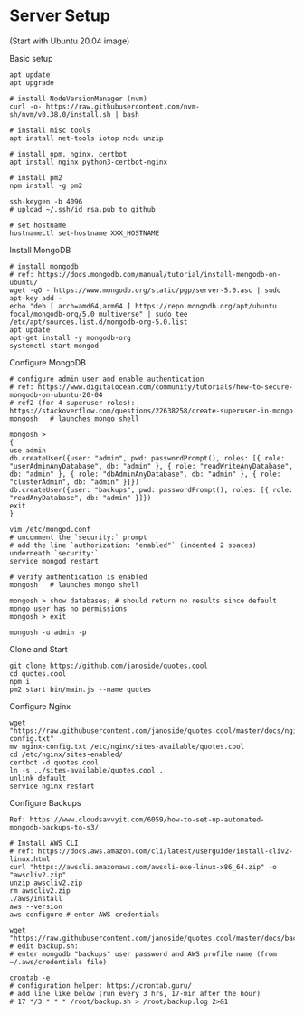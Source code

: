 # Server Setup

(Start with Ubuntu 20.04 image)


Basic setup

	apt update
	apt upgrade
	
	# install NodeVersionManager (nvm)
	curl -o- https://raw.githubusercontent.com/nvm-sh/nvm/v0.38.0/install.sh | bash
	
	# install misc tools
	apt install net-tools iotop ncdu unzip
	
	# install npm, nginx, certbot
	apt install nginx python3-certbot-nginx
	
	# install pm2
	npm install -g pm2
	
	ssh-keygen -b 4096
	# upload ~/.ssh/id_rsa.pub to github
	
	# set hostname
	hostnamectl set-hostname XXX_HOSTNAME

Install MongoDB
	  
	# install mongodb
	# ref: https://docs.mongodb.com/manual/tutorial/install-mongodb-on-ubuntu/
	wget -qO - https://www.mongodb.org/static/pgp/server-5.0.asc | sudo apt-key add -
	echo "deb [ arch=amd64,arm64 ] https://repo.mongodb.org/apt/ubuntu focal/mongodb-org/5.0 multiverse" | sudo tee /etc/apt/sources.list.d/mongodb-org-5.0.list
	apt update
	apt-get install -y mongodb-org
	systemctl start mongod

Configure MongoDB
	  
	# configure admin user and enable authentication
	# ref: https://www.digitalocean.com/community/tutorials/how-to-secure-mongodb-on-ubuntu-20-04
	# ref2 (for 4 superuser roles): https://stackoverflow.com/questions/22638258/create-superuser-in-mongo
	mongosh   # launches mongo shell
	  
	mongosh >
	{
	use admin
	db.createUser({user: "admin", pwd: passwordPrompt(), roles: [{ role: "userAdminAnyDatabase", db: "admin" }, { role: "readWriteAnyDatabase", db: "admin" }, { role: "dbAdminAnyDatabase", db: "admin" }, { role: "clusterAdmin", db: "admin" }]})
	db.createUser({user: "backups", pwd: passwordPrompt(), roles: [{ role: "readAnyDatabase", db: "admin" }]})
	exit
	}
	  
	vim /etc/mongod.conf
	# uncomment the `security:` prompt
	# add the line `authorization: "enabled"` (indented 2 spaces) underneath `security:`
	service mongod restart
	  
	# verify authentication is enabled
	mongosh   # launches mongo shell
	
	mongosh > show databases; # should return no results since default mongo user has no permissions
	mongosh > exit
	
	mongosh -u admin -p
	

Clone and Start
	
	git clone https://github.com/janoside/quotes.cool
	cd quotes.cool
	npm i
	pm2 start bin/main.js --name quotes

Configure Nginx

	wget "https://raw.githubusercontent.com/janoside/quotes.cool/master/docs/nginx-config.txt"
	mv nginx-config.txt /etc/nginx/sites-available/quotes.cool
	cd /etc/nginx/sites-enabled/
	certbot -d quotes.cool
	ln -s ../sites-available/quotes.cool .
	unlink default
	service nginx restart
	  
Configure Backups

	Ref: https://www.cloudsavvyit.com/6059/how-to-set-up-automated-mongodb-backups-to-s3/
	
	# Install AWS CLI
	# ref: https://docs.aws.amazon.com/cli/latest/userguide/install-cliv2-linux.html
	curl "https://awscli.amazonaws.com/awscli-exe-linux-x86_64.zip" -o "awscliv2.zip"
	unzip awscliv2.zip
	rm awscliv2.zip
	./aws/install
	aws --version
	aws configure # enter AWS credentials
	
	wget "https://raw.githubusercontent.com/janoside/quotes.cool/master/docs/backup.sh"
	# edit backup.sh:
	# enter mongodb "backups" user password and AWS profile name (from ~/.aws/credentials file)
	
	crontab -e
	# configuration helper: https://crontab.guru/
	# add line like below (run every 3 hrs, 17-min after the hour)
	# 17 */3 * * * /root/backup.sh > /root/backup.log 2>&1

